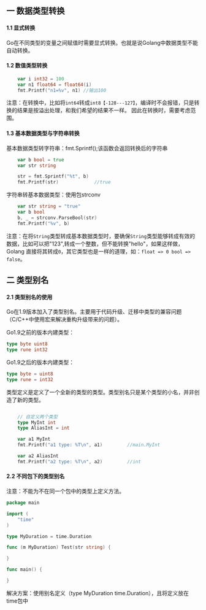 ## 一 数据类型转换

#### 1.1 显式转换

Go在不同类型的变量之间赋值时需要显式转换。也就是说Golang中数据类型不能自动转换。

#### 1.2 数值类型转换

```go
	var i int32 = 100
	var n1 float64 = float64(i)
    fmt.Printf("n1=%v", n1)	//输出100
```
注意：在转换中，比如将`int64`转成`int8【-128---127】`，编译时不会报错，只是转换的结果是按溢出处理，和我们希望的结果不一样。 因此在转换时，需要考虑范围。

#### 1.3 基本数据类型与字符串转换

基本数据类型转字符串：fmt.Sprintf();该函数会返回转换后的字符串
```go
	var b bool = true
	var str string

	str = fmt.Sprintf("%t", b)
    fmt.Printf(str)				//true
```

字符串转基本数据类型：使用包strconv
```go
	var str string = "true"
	var b bool
	b, _ = strconv.ParseBool(str)
    fmt.Printf("%v", b)
```

注意：在将`String`类型转成基本数据类型时，要确保`String`类型能够转成有效的数据，比如可以把"123",转成一个整数，但不能转换"hello"，如果这样做，Golang 直接将其转成`0`，其它类型也是一样的道理，如：`float => 0 bool => false`。


## 二 类型别名

#### 2.1 类型别名的使用

Go在1.9版本加入了类型别名。主要用于代码升级、迁移中类型的兼容问题（C/C++中使用宏来解决重构升级带来的问题）。  

Go1.9之前的版本内建类型：
```go
type byte uint8
type rune int32
```

Go1.9之后的版本内建类型：
```go
type byte = uint8
type rune = int32
```

类型定义是定义了一个全新的类型的类型。类型别名只是某个类型的小名，并非创造了新的类型。  

```go

	// 自定义两个类型
	type MyInt int
	type AliasInt = int

	var a1 MyInt
	fmt.Printf("a1 type: %T\n", a1)			//main.MyInt

	var a2 AliasInt
	fmt.Printf("a2 type: %T\n", a2)			//int
```

#### 2.2 不同包下的类型别名

注意：不能为不在同一个包中的类型上定义方法。

```go
package main

import (
	"time"
)

type MyDuration = time.Duration

func (m MyDuration) Test(str string) {

}

func main() {

}
```

解决方案：使用别名定义（type MyDuration time.Duration），且将定义放在time包中